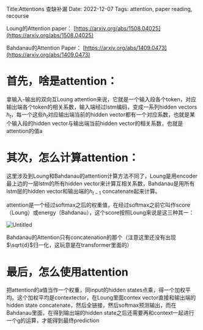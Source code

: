 Title:Attentions 查缺补漏
Date: 2022-12-07
Tags: attention, paper reading, recourse

Loung的Attention paper： [https://arxiv.org/abs/1508.04025](https://arxiv.org/abs/1508.04025)

Bahdanau的Attention Paper： [https://arxiv.org/abs/1409.0473](https://arxiv.org/abs/1409.0473)

# 首先，啥是attention：

拿输入-输出的双向互Loung attention来说，它就是一个输入段各个token，对应输出端各个token的相关系数，输入端经过lstm编码，变成一系列hidden vectors $h_t$，每一个这些$h_t$对应输出端当前的hidden vector都有一个对应系数，也就是某个输入段的hidden vector与输出端当前hidden vector的相关系数，也就是attention的值a

# 其次，怎么计算attention：

这里涉及到Loung和Bahdanau的attention计算方法不同了，Loung是用encoder最上边的一层lstm的所有hidden vector来计算互相关系数，Bahdanau是用所有lstm层的hidden vector和输出端的$h_{t-1}$ concatenate起来计算。

attention是一个经过softmax之后的权重值，在经过softmax之前它叫作score（Loung）或energy（Bahdanau），这个score按照Loung来说是这三种其一：

![Untitled]({attach}Attention查缺补漏/Untitled.png)

Bahdanau的Attention只有concatenation的那个（注意这里还没有出现$\sqrt{d}$归一化，这玩意是在transformer里面的）

# 最后，怎么使用attention

把attention的a值当作一个权重，同input的hidden states点乘，得一个加权平均。这个加权平均是contextector，在Loung里面contex vector直接和输出端的hidden state concatenate，然后全链接，然后softmax预测输出，而在Bahdanau里面，在得到输出端的hidden state之后还需要再和context一起进行一个g的运算，才能得到最终prediction
